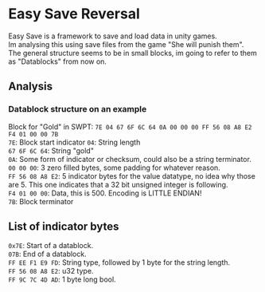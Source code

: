 # Easy Save Reversal
Easy Save is a framework to save and load data in unity games.  
Im analysing this using save files from the game "She will punish them".  
The general structure seems to be in small blocks, im going to refer to them as "Datablocks" from now on.  

## Analysis
### Datablock structure on an example
Block for "Gold" in SWPT: `7E 04 67 6F 6C 64 0A 00 00 00 FF 56 08 A8 E2 F4 01 00 00 7B`  
`7E`: Block start indicator
`04`: String length  
`67 6F 6C 64`: String "gold"  
`0A`: Some form of indicator or checksum, could also be a string terminator.  
`00 00 00`: 3 zero filled bytes, some padding for whatever reason.  
`FF 56 08 A8 E2`: 5 indicator bytes for the value datatype, no idea why those are 5. This one indicates that a 32 bit unsigned integer is following.  
`F4 01 00 00`: Data, this is 500. Encoding is LITTLE ENDIAN!  
`7B`: Block terminator  

## List of indicator bytes
`0x7E`: Start of a datablock.  
`07B`: End of a datablock.  
`FF EE F1 E9 FD`: String type, followed by 1 byte for the string length.  
`FF 56 08 A8 E2`: u32 type.  
`FF 9C 7C 4D AD`: 1 byte long bool.  
